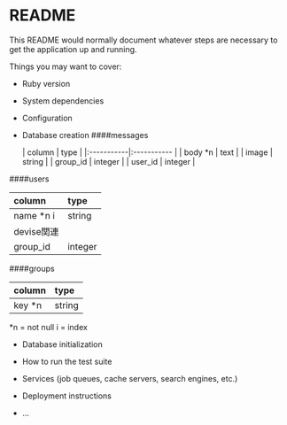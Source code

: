 # README

This README would normally document whatever steps are necessary to get the
application up and running.

Things you may want to cover:

* Ruby version

* System dependencies

* Configuration

* Database creation
 ####messages

  | column | type |
|:-----------|:----------- |
| body *n    |     text    |
| image      |    string   |
| group_id   |   integer   |
| user_id    |   integer   |

 ####users

  | column | type |
|:-----------|:----------- |
| name *n   i|    string   |
| devise関連 |             |
| group_id   |   integer   |


 ####groups

  | column | type |
|:-----------|:----------- |
| key     *n |     string  |

 *n = not null
 i = index

* Database initialization

* How to run the test suite

* Services (job queues, cache servers, search engines, etc.)

* Deployment instructions

* ...
